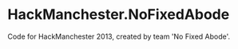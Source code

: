 HackManchester.NoFixedAbode
===========================

Code for HackManchester 2013, created by team 'No Fixed Abode'.
